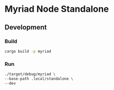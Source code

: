 # Myriad Node Standalone

## Development
### Build
```bash
cargo build -p myriad
```

### Run
```bash
./target/debug/myriad \
--base-path .local/standalone \
--dev
```
